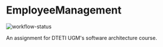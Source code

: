 # EmployeeManagement
![workflow-status](https://github.com/gldnpz17/EmployeeManagement>/actions/workflows/dotnet.yml/badge.svg)

An assignment for DTETI UGM's software architecture course.
